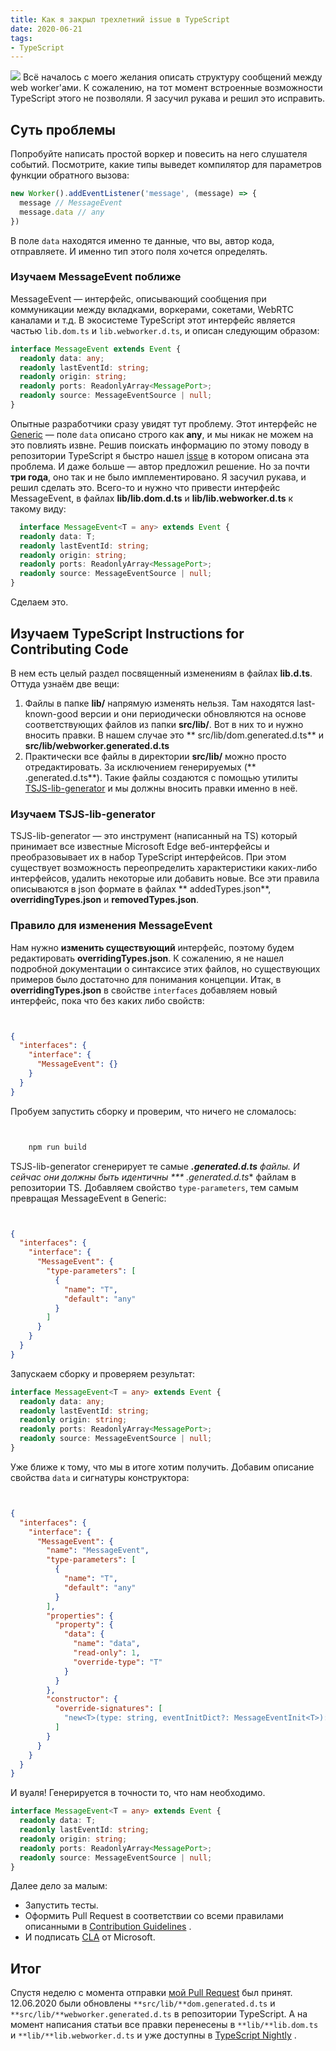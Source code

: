 ```yaml
---
title: Как я закрыл трехлетний issue в TypeScript
date: 2020-06-21
tags:
- TypeScript
---
```

![](https://habrastorage.org/webt/iw/u6/24/iwu624zqqotvo05frkqgtk1wqjq.jpeg) Всё началось с моего желания описать
структуру сообщений между web worker'ами. К сожалению, на тот момент встроенные возможности TypeScript этого не
позволяли. Я засучил рукава и решил это исправить.

Суть проблемы
-------------

Попробуйте написать простой воркер и повесить на него слушателя событий. Посмотрите, какие типы выведет компилятор для
параметров функции обратного вызова:
```ts
new Worker().addEventListener('message', (message) => {
  message // MessageEvent
  message.data // any
})
```

В поле `data` находятся именно те данные, что вы, автор кода, отправляете. И именно тип этого поля хочется определять.

### Изучаем MessageEvent поближе

MessageEvent — интерфейс, описывающий сообщения при коммуникации между вкладками, воркерами, сокетами, WebRTC каналами и
т.д. В экосистеме TypeScript этот интерфейс является частью `lib.dom.ts` и `lib.webworker.d.ts`, и описан следующим
образом:
```ts
interface MessageEvent extends Event {
  readonly data: any;
  readonly lastEventId: string;
  readonly origin: string;
  readonly ports: ReadonlyArray<MessagePort>;
  readonly source: MessageEventSource | null;
}
```

Опытные разработчики сразу увидят тут проблему. Этот интерфейс
не [Generic](https://www.typescriptlang.org/docs/handbook/generics.html) — поле `data` описано строго как **any**, и мы
никак не можем на это повлиять извне. Решив поискать информацию по этому поводу в репозитории TypeScript я быстро
нашел [issue](https://github.com/microsoft/TypeScript/issues/19370) в котором описана эта проблема. И даже больше —
автор предложил решение. Но за почти **три года**, оно так и не было имплементировано. Я засучил рукава, и решил сделать
это. Всего-то и нужно что привести интерфейс MessageEvent, в файлах **lib/lib.dom.d.ts** и **lib/lib.webworker.d.ts** к
такому виду:
```ts
  interface MessageEvent<T = any> extends Event {
  readonly data: T;
  readonly lastEventId: string;
  readonly origin: string;
  readonly ports: ReadonlyArray<MessagePort>;
  readonly source: MessageEventSource | null;
}
```

Сделаем это.

Изучаем TypeScript Instructions for Contributing Code
-----------------------------------------------------

В нем есть целый раздел посвященный изменениям в файлах **lib.d.ts**. Оттуда узнаём две вещи:

1. Файлы в папке **lib/** напрямую изменять нельзя. Там находятся last-known-good версии и они периодически обновляются
   на основе соответствующих файлов из папки **src/lib/**. Вот в них то и нужно вносить правки. В нашем случае это **
   src/lib/dom.generated.d.ts** и **src/lib/webworker.generated.d.ts**
2. Практически все файлы в директории **src/lib/** можно просто отредактировать. За исключением генерируемых (**
   .generated.d.ts**). Такие файлы создаются с помощью
   утилиты [TSJS-lib-generator](https://github.com/microsoft/TSJS-lib-generator) и мы должны вносить правки именно в
   неё.

### Изучаем TSJS-lib-generator

TSJS-lib-generator — это инструмент (написанный на TS) который принимает все известные Microsoft Edge веб-интерфейсы и
преобразовывает их в набор TypeScript интерфейсов. При этом существует возможность переопределить характеристики
каких-либо интерфейсов, удалить некоторые или добавить новые. Все эти правила описываются в json формате в файлах **
addedTypes.json**, **overridingTypes.json** и **removedTypes.json**.

### Правило для изменения MessageEvent

Нам нужно **изменить существующий** интерфейс, поэтому будем редактировать **overridingTypes.json**. К сожалению, я не
нашел подробной документации о синтаксисе этих файлов, но существующих примеров было достаточно для понимания концепции.
Итак, в **overridingTypes.json** в свойстве `interfaces` добавляем новый интерфейс, пока что без каких либо свойств:
```json


{
  "interfaces": {
    "interface": {
      "MessageEvent": {}
    }
  }
}
```

Пробуем запустить сборку и проверим, что ничего не сломалось:
```bash


    npm run build
```

TSJS-lib-generator сгенерирует те самые ***.generated.d.ts** файлы. И сейчас они должны быть идентичны ***
.generated.d.ts** файлам в репозитории TS. Добавляем свойство `type-parameters`, тем самым превращая MessageEvent в
Generic:
```json


{
  "interfaces": {
    "interface": {
      "MessageEvent": {
        "type-parameters": [
          {
            "name": "T",
            "default": "any"
          }
        ]
      }
    }
  }
}
```

Запускаем сборку и проверяем результат:
```ts
interface MessageEvent<T = any> extends Event {
  readonly data: any;
  readonly lastEventId: string;
  readonly origin: string;
  readonly ports: ReadonlyArray<MessagePort>;
  readonly source: MessageEventSource | null;
}
```

Уже ближе к тому, что мы в итоге хотим получить. Добавим описание свойства `data` и сигнатуры конструктора:
```json


{
  "interfaces": {
    "interface": {
      "MessageEvent": {
        "name": "MessageEvent",
        "type-parameters": [
          {
            "name": "T",
            "default": "any"
          }
        ],
        "properties": {
          "property": {
            "data": {
              "name": "data",
              "read-only": 1,
              "override-type": "T"
            }
          }
        },
        "constructor": {
          "override-signatures": [
            "new<T>(type: string, eventInitDict?: MessageEventInit<T>): MessageEvent<T>"
          ]
        }
      }
    }
  }
}
```

И вуаля! Генерируется в точности то, что нам необходимо.
```ts
interface MessageEvent<T = any> extends Event {
  readonly data: T;
  readonly lastEventId: string;
  readonly origin: string;
  readonly ports: ReadonlyArray<MessagePort>;
  readonly source: MessageEventSource | null;
}
```

Далее дело за малым:

* Запустить тесты.
* Оформить Pull Request в соответствии со всеми правилами описанными
  в [Contribution Guidelines](https://github.com/microsoft/TSJS-lib-generator/tree/af75df4264964bac7e8acb7f359866b151ec94e4#contribution-guidelines)
  .
* И подписать [CLA](https://cla.opensource.microsoft.com/microsoft/TSJS-lib-generator?pullRequest=860) от Microsoft.

Итог
----

Спустя неделю с момента отправки [мой Pull Request](https://github.com/microsoft/TSJS-lib-generator/pull/860) был
принят. 12.06.2020 были обновлены `**src/lib/**dom.generated.d.ts` и `**src/lib/**webworker.generated.d.ts` в
репозитории TypeScript. А на момент написания статьи все правки перенесены в `**lib/**lib.dom.ts`
и `**lib/**lib.webworker.d.ts` и уже доступны
в [TypeScript Nightly](https://www.typescriptlang.org/play/index.html?ts=Nightly#code/HYUw7gBA6g9gTgaxHAFAcjQSgHQEMAm+AogG4jAAuAMgJYDOF5y6AtiHXbgOYhoA0EFGw7cQALggBZdpx6lyFADzAAriwBGyANoBdAHyYIAXj0QA3gCgI1iMNkgrNu6Oz5cFXBYC+mIA)
.

